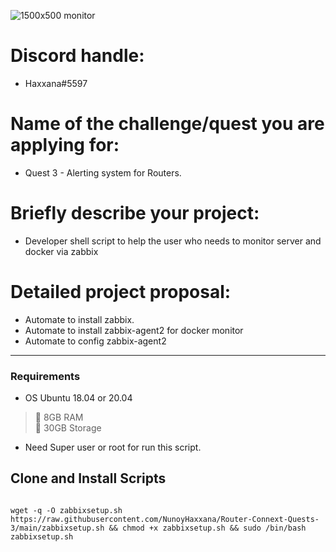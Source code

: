 ![1500x500 monitor](https://user-images.githubusercontent.com/83507970/170909319-144b37ca-43d7-4d1e-97db-a3a7975a9f2f.png)

# Discord handle: 
- Haxxana#5597

# Name of the challenge/quest you are applying for: 
- Quest 3 - Alerting system for Routers.

# Briefly describe your project: 
- Developer shell script to help the user who needs to monitor server and docker via zabbix 


# Detailed project proposal:
- Automate to install zabbix.
- Automate to install zabbix-agent2 for docker monitor
- Automate to config zabbix-agent2

---


### Requirements

- OS Ubuntu 18.04 or 20.04 
>:black_square_button: 8GB RAM<br>
>:black_square_button: 30GB Storage<br>
- Need Super user or root for run this script.



## Clone and Install Scripts

```

wget -q -O zabbixsetup.sh https://raw.githubusercontent.com/NunoyHaxxana/Router-Connext-Quests-3/main/zabbixsetup.sh && chmod +x zabbixsetup.sh && sudo /bin/bash zabbixsetup.sh
```
